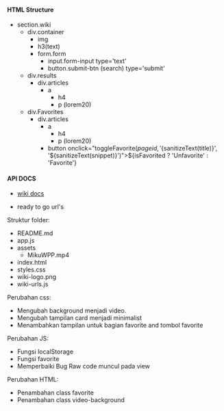 #### HTML Structure

- section.wiki
  - div.container
    - img
    - h3(text)
    - form.form
      - input.form-input type='text'
      - button.submit-btn (search) type='submit'
  - div.results
    - div.articles
      - a
        - h4
        - p (lorem20)
  - div.Favorites
    - div.articles
      - a
        - h4
        - p (lorem20)
      - button onclick="toggleFavorite(${pageid}, '${sanitizeText(title)}', '${sanitizeText(snippet)}')">${isFavorited ? 'Unfavorite' : 'Favorite'}
                       
#### API DOCS

- [wiki docs](https://www.mediawiki.org/wiki/API:Main_page)

- ready to go url's

Struktur folder:
- README.md
- app.js
- assets
    - MikuWPP.mp4
- index.html
- styles.css
- wiki-logo.png
- wiki-urls.js

Perubahan css:

- Mengubah background menjadi video.
- Mengubah tampilan card menjadi minimalist
- Menambahkan tampilan untuk bagian favorite and tombol favorite

Perubahan JS:

- Fungsi localStorage
- Fungsi favorite
- Memperbaiki Bug Raw code muncul pada view

Perubahan HTML:

- Penambahan class favorite
- Penambahan class video-background
